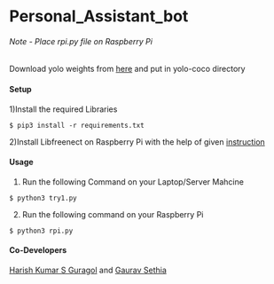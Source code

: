 # Personal_Assistant_bot

###### Note - Place rpi.py file on Raspberry Pi

Download yolo weights from [here](https://drive.google.com/file/d/1P0meG3sz6jOEtQPGQKNdSY_KEtraX7eq/view?usp=sharing) and put in yolo-coco directory

#### Setup
1)Install the required Libraries
```
$ pip3 install -r requirements.txt
```

2)Install Libfreenect on Raspberry Pi with the help of given [instruction](https://gist.github.com/MaxConners/8b4630c767aeb4a0b324ea4070c3db9d)

#### Usage
1) Run the following Command on your Laptop/Server Mahcine
```
$ python3 try1.py
````
 
2) Run the following command on your Raspberry Pi
```
$ python3 rpi.py
```

#### Co-Developers

[Harish Kumar S Guragol](https://github.com/HarishGuragol) and [Gaurav Sethia](https://github.com/gauravsethia08)
